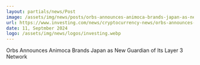 ```yaml
---
layout: partials/news/Post
image: /assets/img/news/posts/orbs-announces-animoca-brands-japan-as-new-guardian-of-its-layer-3-network.jpg
url: https://www.investing.com/news/cryptocurrency-news/orbs-announces-animoca-brands-japan-as-new-guardian-of-its-layer-3-network-3610874
date: 11, Septmber 2024
logo: /assets/img/news/logos/investing.webp
---
```


Orbs Announces Animoca Brands Japan as New Guardian of Its Layer 3 Network
